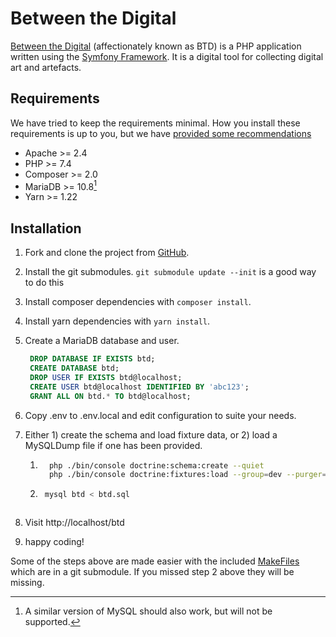 # Between the Digital

[Between the Digital][btd] (affectionately known as BTD) is a PHP application written using the
[Symfony Framework][symfony]. It is a digital tool for collecting digital art and artefacts.

## Requirements

We have tried to keep the requirements minimal. How you install these
requirements is up to you, but we have [provided some recommendations][setup]

- Apache >= 2.4
- PHP >= 7.4
- Composer >= 2.0
- MariaDB >= 10.8[^1]
- Yarn >= 1.22

## Installation

1. Fork and clone the project from [GitHub][github-btd].
2. Install the git submodules. `git submodule update --init` is a good way to do this
3. Install composer dependencies with `composer install`.
4. Install yarn dependencies with `yarn install`.
5. Create a MariaDB database and user.

   ```sql
    DROP DATABASE IF EXISTS btd;
    CREATE DATABASE btd;
    DROP USER IF EXISTS btd@localhost;
    CREATE USER btd@localhost IDENTIFIED BY 'abc123';
    GRANT ALL ON btd.* TO btd@localhost;
    ```
6. Copy .env to .env.local and edit configuration to suite your needs.
7. Either 1) create the schema and load fixture data, or 2) load a MySQLDump file
   if one has been provided.
   1. ```bash
        php ./bin/console doctrine:schema:create --quiet
        php ./bin/console doctrine:fixtures:load --group=dev --purger=fk_purger
      ``` 
    2. ```bash
        mysql btd < btd.sql
      ``` 

8. Visit http://localhost/btd
9. happy coding!

Some of the steps above are made easier with the included [MakeFiles](etc/README.md)
which are in a git submodule. If you missed step 2 above they will be missing.

[btd]: https://dhil.lib.sfu.ca/btd
[symfony]: https://symfony.com
[github-btd]: https://github.com/sfu-dhil/btd
[setup]: https://sfu-dhil.github.io/dhil-docs/dev/

[^1]: A similar version of MySQL should also work, but will not be supported.
